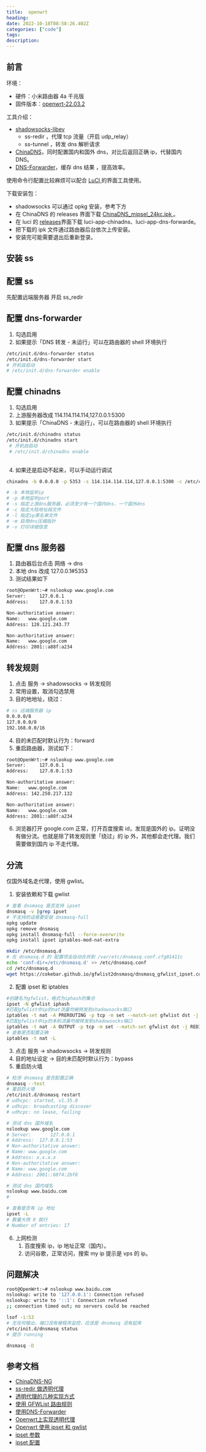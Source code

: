 ```yaml
---
title:  openwrt
heading:
date: 2022-10-18T08:58:26.402Z
categories: ["code"]
tags: 
description: 
---
```

## 前言

环境：
- 硬件：小米路由器 4a 千兆版
- 固件版本：[openwrt-22.03.2](https://downloads.openwrt.org/releases/22.03.2/targets/ramips/mt7621/)


工具介绍：
- [shadowsocks-libev](https://github.com/shadowsocks/openwrt-shadowsocks)
	- ss-redir ，代理 tcp 流量（开启 udp_relay）
	- ss-tunnel ，转发 dns 解析请求
- [ChinaDNS](https://github.com/aa65535/openwrt-chinadns)，同时配置国内和国外 dns，对比后返回正确 ip，代替国内 DNS。
- [DNS-Forwarder](https://github.com/aa65535/openwrt-dns-forwarder)，缓存 dns 结果 ，提高效率。

使用命令行配置比较麻烦可以配合 [LuCI ](https://github.com/aa65535/openwrt-dist-luci)的界面工具使用。

下载安装包：
- shadowsocks 可以通过 opkg 安装，参考下方
-  在 ChinaDNS 的 releases 界面下载  [ChinaDNS_mipsel_24kc.ipk ](https://openwrt-dist.sourceforge.net/archives/ChinaDNS/1.3.3-1/current/mipsel_24kc/)。
-  在 luci 的 [releases](https://github.com/aa65535/openwrt-dist-luci/releases)界面下载 luci-app-chinadns、luci-app-dns-forwarde。
-  把下载的 ipk 文件通过路由器后台依次上传安装。
-  安装完可能需要退出后重新登录。



## 安装 ss



## 配置 ss

先配置远端服务器
开启 ss_redir





## 配置 dns-forwarder

1. 勾选启用
2. 如果提示「DNS 转发 - 未运行」可以在路由器的 shell 环境执行
 ```bash
 /etc/init.d/dns-forwarder status
 /etc/init.d/dns-forwarder start
 # 开机自启动
 # /etc/init.d/dns-forwarder enable 
 ```

## 配置 chinadns
1. 勾选启用
2. 上游服务器改成 114.114.114.114,127.0.0.1:5300
3. 如果提示「ChinaDNS - 未运行」，可以在路由器的 shell 环境执行
```bash 
/etc/init.d/chinadns status
/etc/init.d/chinadns start
 # 开机自启动
 # /etc/init.d/chinadns enable 
 
```
4. 如果还是启动不起来，可以手动运行调试
```bash
chinadns -b 0.0.0.0 -p 5353 -s 114.114.114.114,127.0.0.1:5300 -c /etc/chinadns_chnroute.txt -v

# -b 本地监听ip
# -p 本地监听port
# -s 指定上游dns服务器，必须至少有一个国内dns、一个国外dns
# -c 指定大陆地址段文件
# -l 指定ip黑名单文件
# -m 启用dns压缩指针
# -v 打印详细信息
```

## 配置 dns 服务器
1. 路由器后台点击 网络 -> dns 
2. 本地 dns 改成 127.0.0.1#5353
3. 测试结果如下
```bash
root@OpenWrt:~# nslookup www.google.com
Server:		127.0.0.1
Address:	127.0.0.1:53

Non-authoritative answer:
Name:	www.google.com
Address: 128.121.243.77

Non-authoritative answer:
Name:	www.google.com
Address: 2001::a88f:a234
```


## 转发规则
1. 点击 服务 -> shadowsocks -> 转发规则
2. 常用设置，取消勾选禁用
3. 目的地地址，绕过：
```bash
# ss 远端服务器 ip
0.0.0.0/8
127.0.0.0/8
192.168.0.0/16
```
4. 目的未匹配时默认行为：forward
5. 重启路由器，测试如下：
```bash
root@OpenWrt:~# nslookup www.google.com
Server:		127.0.0.1
Address:	127.0.0.1:53

Non-authoritative answer:
Name:	www.google.com
Address: 142.250.217.132

Non-authoritative answer:
Name:	www.google.com
Address: 2001::a88f:a234
```
6. 浏览器打开 google.com 正常，打开百度搜索 id，发现是国外的 ip。证明没有做分流。也就是除了转发规则里「绕过」的 ip 外，其他都会走代理。我们需要做到国内 ip 不走代理。


## 分流
仅国外域名走代理，使用 gwlist。
1. 安装依赖和下载 gwlist
```bash
# 查看 dnsmasq 是否支持 ipset
dnsmasq -v |grep ipset
# 不支持的话需要安装 dnsmasq-full
opkg update
opkg remove dnsmasq
opkg install dnsmasq-full --force-overwrite
opkg install ipset iptables-mod-nat-extra

mkdir /etc/dnsmasq.d
# 在 dnsmasq.d 的 配置项会自动合并到 /var/etc/dnsmasq.conf.cfg01411c
echo 'conf-dir=/etc/dnsmasq.d' >> /etc/dnsmasq.conf
cd /etc/dnsmasq.d
wget https://cokebar.github.io/gfwlist2dnsmasq/dnsmasq_gfwlist_ipset.conf
```

2. 配置 ipset 和 iptables
```bash
#创建名为gfwlist，格式为iphash的集合
ipset -N gfwlist iphash
#匹配gfwlist中ip的nat流量均被转发到shadowsocks端口
iptables -t nat -A PREROUTING -p tcp -m set --match-set gfwlist dst -j REDIRECT --to-port 1100
#匹配gfwlist中ip的本机流量均被转发到shadowsocks端口
iptables -t nat -A OUTPUT -p tcp -m set --match-set gfwlist dst -j REDIRECT --to-port 1100
# 查看是否配置正确
iptables -t nat -L


```

3. 点击 服务 -> shadowsocks -> 转发规则
4. 目的地址设定 -> 目的未匹配时默认行为：bypass
5. 重启防火墙
```bash
# 检测 dnsmasq 是否配置正确
dnsmasq --test
# 重启防火墙
/etc/init.d/dnsmasq restart
# udhcpc: started, v1.35.0
# udhcpc: broadcasting discover
# udhcpc: no lease, failing

# 测试 dns 国外域名
nslookup www.google.com
# Server:		127.0.0.1
# Address:	127.0.0.1:53
# Non-authoritative answer:
# Name:	www.google.com
# Address: x.x.x.x
# Non-authoritative answer:
# Name:	www.google.com
# Address: 2001::68f4:2bf8

# 测试 dns 国内域名
nslookup www.baidu.com
# 

# 查看是否有 ip 地址
ipset -L
# 数量大雨 0 就行
# Number of entries: 17
```
6. 上网检测
	1. 百度搜索 ip，ip 地址正常（国内）。
	2. 访问谷歌，正常访问，搜索 my ip 提示是 vps 的 ip。
  
## 问题解决
```bash
root@OpenWrt:~# nslookup www.baidu.com
nslookup: write to '127.0.0.1': Connection refused
nslookup: write to '::1': Connection refused
;; connection timed out; no servers could be reached

lsof -i:53
# 无任何输出，端口没有被程序监控，应该是 dnsmasq 没有起来
/etc/init.d/dnsmasq status
# 提示 running

dnsmasq -D
```



## 参考文档
- [ChinaDNS-NG](https://iwan.ga/archives/401)
- [ss-redir 做透明代理](http://ivo-wang.github.io/2018/02/24/ss-redir/)
- [透明代理的几种实现方式](https://libertyleadingnetwork.blogspot.com/2019/08/shadowsocksss-redirprivoxytpproxy.html)
- [使用 GFWList 路由规则](https://linhongbo.com/posts/shadowsocks-on-openwrt-with-gfwlist/)
- [使用DNS-Forwarder](https://jayshao.com/shi-yong-dns-forwardti-sheng-chinadnswen-ding-xing/)
- [Openwrt上实现透明代理](https://www.keepwn.com/posts/see-the-big-world-on-openwrt/)
- [Openwrt 使用 ipset 和 gwlist](https://www.keepwn.com/howto/route-traffic-selectively-by-domain-on-openwrt/)
- [ipset 参数](https://www.cnblogs.com/cangqinglang/p/12199849.html)
- [ipset 配置](https://www.cnblogs.com/milton/p/14399410.html)
